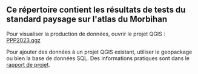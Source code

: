 ## Ce répertoire contient les résultats de tests du standard paysage sur l'atlas du Morbihan ##

Pour visualiser la production de données, ouvrir le projet QGIS : [PPP2023.qgz](https://github.com/cnigfr/schema-paysage/blob/main/test%20standard/R%C3%A9sultats%20Morbihan/4_QGIS/PPP2023.qgz)

Pour ajouter des données à un projet QGIS existant, utiliser le geopackage ou bien la base de données SQL. Des informations pratiques sont dans le [rapport de projet](https://github.com/cnigfr/schema-paysage/blob/main/test%20standard/R%C3%A9sultats%20Morbihan/0_Sujet_rapport_et_pr%C3%A9sentation_du_projet/240209_Rapport.pdf).
